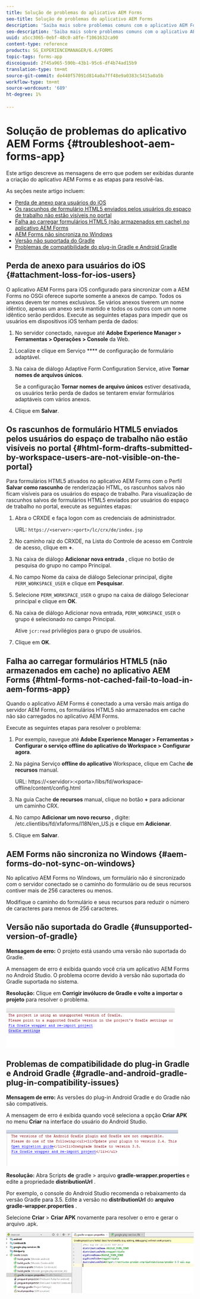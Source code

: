 ```yaml
---
title: Solução de problemas do aplicativo AEM Forms
seo-title: Solução de problemas do aplicativo AEM Forms
description: 'Saiba mais sobre problemas comuns com o aplicativo AEM Forms e como solucioná-los. '
seo-description: 'Saiba mais sobre problemas comuns com o aplicativo AEM Forms e como solucioná-los. '
uuid: a5cc3065-0ebf-48c0-a8fe-f1061632ca90
content-type: reference
products: SG_EXPERIENCEMANAGER/6.4/FORMS
topic-tags: forms-app
discoiquuid: 2f45a965-590b-43b1-95c6-df4b74ad15b9
translation-type: tm+mt
source-git-commit: de440f57091d814a0a7ff48e9a0383c5415a0a5b
workflow-type: tm+mt
source-wordcount: '689'
ht-degree: 1%

---
```



# Solução de problemas do aplicativo AEM Forms {#troubleshoot-aem-forms-app}

Este artigo descreve as mensagens de erro que podem ser exibidas durante a criação do aplicativo AEM Forms e as etapas para resolvê-las.

As seções neste artigo incluem:

* [Perda de anexo para usuários do iOS](/help/forms/using/issues-aem-forms-app.md#attachment-loss-for-ios-users)
* [Os rascunhos de formulário HTML5 enviados pelos usuários do espaço de trabalho não estão visíveis no portal](/help/forms/using/issues-aem-forms-app.md#html-form-drafts-submitted-by-workspace-users-are-not-visible-on-the-portal)
* [Falha ao carregar formulários HTML5 (não armazenados em cache) no aplicativo AEM Forms](/help/forms/using/issues-aem-forms-app.md#html-forms-not-cached-fail-to-load-in-aem-forms-app)
* [AEM Forms não sincroniza no Windows](/help/forms/using/issues-aem-forms-app.md#aem-forms-do-not-sync-on-windows)
* [Versão não suportada do Gradle](/help/forms/using/issues-aem-forms-app.md#unsupported-version-of-gradle)
* [Problemas de compatibilidade do plug-in Gradle e Android Gradle](/help/forms/using/issues-aem-forms-app.md#gradle-and-android-gradle-plug-in-compatibility-issues)

## Perda de anexo para usuários do iOS {#attachment-loss-for-ios-users}

O aplicativo AEM Forms para iOS configurado para sincronizar com a AEM Forms no OSGi oferece suporte somente a anexos de campo. Todos os anexos devem ter nomes exclusivos. Se vários anexos tiverem um nome idêntico, apenas um anexo será mantido e todos os outros com um nome idêntico serão perdidos. Execute as seguintes etapas para impedir que os usuários em dispositivos iOS tenham perda de dados:

1. No servidor conectado, navegue até **Adobe Experience Manager > Ferramentas > Operações > Console** da Web.
1. Localize e clique em Serviço **** de configuração de formulário adaptável.
1. Na caixa de diálogo Adaptive Form Configuration Service, ative **Tornar nomes de arquivos únicos**.

   Se a configuração **Tornar nomes de arquivo únicos** estiver desativada, os usuários terão perda de dados se tentarem enviar formulários adaptáveis com vários anexos.

1. Clique em **Salvar**.

## Os rascunhos de formulário HTML5 enviados pelos usuários do espaço de trabalho não estão visíveis no portal {#html-form-drafts-submitted-by-workspace-users-are-not-visible-on-the-portal}

Para formulários HTML5 ativados no aplicativo AEM Forms com o Perfil **Salvar como rascunho** de renderização HTML, os rascunhos salvos não ficam visíveis para os usuários do espaço de trabalho. Para visualização de rascunhos salvos de formulários HTML5 enviados por usuários do espaço de trabalho no portal, execute as seguintes etapas:

1. Abra o CRXDE e faça logon com as credenciais de administrador.

   URL: `https://<server>:<port>/lc/crx/de/index.jsp`

1. No caminho raiz do CRXDE, na Lista do Controle de acesso em Controle de acesso, clique em **+**.
1. Na caixa de diálogo **Adicionar nova entrada** , clique no botão de pesquisa do grupo no campo Principal.
1. No campo Nome da caixa de diálogo Selecionar principal, digite `PERM_WORKSPACE_USER` e clique em **Pesquisar**.
1. Selecione `PERM_WORKSPACE_USER` o grupo na caixa de diálogo Selecionar principal e clique em **OK**.
1. Na caixa de diálogo Adicionar nova entrada, `PERM_WORKSPACE_USER` o grupo é selecionado no campo Principal.

   Ative `jcr:read` privilégios para o grupo de usuários.

1. Clique em **OK**.

## Falha ao carregar formulários HTML5 (não armazenados em cache) no aplicativo AEM Forms {#html-forms-not-cached-fail-to-load-in-aem-forms-app}

Quando o aplicativo AEM Forms é conectado a uma versão mais antiga do servidor AEM Forms, os formulários HTML5 não armazenados em cache não são carregados no aplicativo AEM Forms.

Execute as seguintes etapas para resolver o problema:

1. Por exemplo, navegue até **Adobe Experience Manager > Ferramentas > Configurar o serviço offline do aplicativo do Workspace > Configurar agora**.
1. Na página Serviço **offline do aplicativo** Workspace, clique em Cache **de recursos** manual.

   URL: https://&lt;servidor>:&lt;porta>/libs/fd/workspace-offline/content/config.html

1. Na guia Cache **de recursos** manual, clique no botão **+** para adicionar um caminho CRX.
1. No campo **Adicionar um novo recurso** , digite: /etc.clientlibs/fd/xfaforms/I18N/en_US.js e clique em **Adicionar**.
1. Clique em **Salvar**.

## AEM Forms não sincroniza no Windows {#aem-forms-do-not-sync-on-windows}

No aplicativo AEM Forms no Windows, um formulário não é sincronizado com o servidor conectado se o caminho do formulário ou de seus recursos contiver mais de 256 caracteres ou menos.

Modifique o caminho do formulário e seus recursos para reduzir o número de caracteres para menos de 256 caracteres.

## Versão não suportada do Gradle {#unsupported-version-of-gradle}

**Mensagem de erro:** O projeto está usando uma versão não suportada do Gradle.

A mensagem de erro é exibida quando você cria um aplicativo AEM Forms no Android Studio. O problema ocorre devido à versão não suportada do Gradle suportada no sistema.

**Resolução:** Clique em **Corrigir invólucro de Gradle e volte a importar o projeto** para resolver o problema.

![gradle_unsupported_version](assets/gradle_unsupported_version.png)

## Problemas de compatibilidade do plug-in Gradle e Android Gradle {#gradle-and-android-gradle-plug-in-compatibility-issues}

**Mensagem de erro:** As versões do plug-in Android Gradle e do Gradle não são compatíveis.

A mensagem de erro é exibida quando você seleciona a opção **Criar APK** no menu **Criar** na interface do usuário do Android Studio.

![gradle_plugin_compatibility](assets/gradle_plugin_compatibility.png)

**Resolução:** Abra Scripts **de** gradle > arquivo **gradle-wrapper.properties** e edite a propriedade **distributionUrl** .

Por exemplo, o console do Android Studio recomenda o rebaixamento da versão Gradle para 3.5. Edite a versão no **distributionUrl** do **arquivo gradle-wrapper.properties** .

Selecione **Criar** > **Criar APK** novamente para resolver o erro e gerar o arquivo .apk.

![gradle_wrapper_properties](assets/gradle_wrapper_properties.png)

